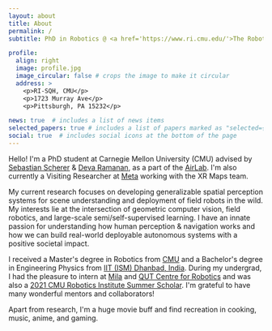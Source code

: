 ```yaml
---
layout: about
title: About
permalink: /
subtitle: PhD in Robotics @ <a href='https://www.ri.cmu.edu/'>The Robotics Institute, CMU</a> • Wander into the unknown 🛣️

profile:
  align: right
  image: profile.jpg
  image_circular: false # crops the image to make it circular
  address: >
    <p>RI-SQH, CMU</p>
    <p>1723 Murray Ave</p>
    <p>Pittsburgh, PA 15232</p>

news: true  # includes a list of news items
selected_papers: true # includes a list of papers marked as "selected={true}"
social: true  # includes social icons at the bottom of the page
---
```


Hello! I'm a PhD student at Carnegie Mellon University (CMU) advised by [Sebastian Scherer](https://theairlab.org/team/sebastian/) & [Deva Ramanan](http://www.cs.cmu.edu/~deva/), as a part of the [AirLab](https://theairlab.org/). I'm also currently a Visiting Researcher at [Meta](https://tech.facebook.com/reality-labs/) working with the XR Maps team.

My current research focuses on developing generalizable spatial perception systems for scene understanding and deployment of field robots in the wild. My interests lie at the intersection of geometric computer vision, field robotics, and large-scale semi/self-supervised learning. I have an innate passion for understanding how human perception & navigation works and how we can build real-world deployable autonomous systems with a positive societal impact.

I received a Master's degree in Robotics from [CMU](https://www.cmu.edu/) and a Bachelor's degree in Engineering Physics from [IIT (ISM) Dhanbad, India](https://www.iitism.ac.in/iitismnew/). During my undergrad, I had the pleasure to intern at [Mila](https://mila.quebec/en/) and [QUT Centre for Robotics](https://research.qut.edu.au/qcr/) and was also a [2021 CMU Robotics Institute Summer Scholar](https://riss.ri.cmu.edu/). I'm grateful to have many wonderful mentors and collaborators!

Apart from research, I'm a huge movie buff and find recreation in cooking, music, anime, and gaming.
